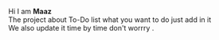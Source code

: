 Hi I am <b> Maaz </b> <br>
The project about To-Do list what you want to do just add in it <br>
We also update it time by time don't worrry .

